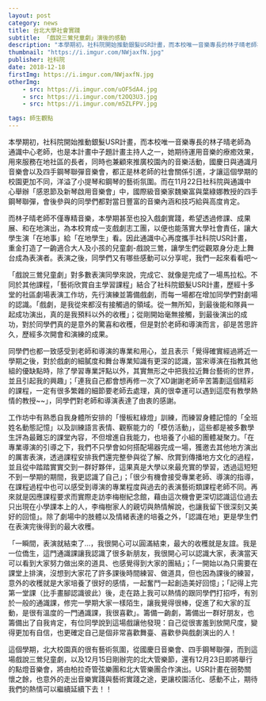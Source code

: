 ```yaml
---
layout: post
category: news
title: 台北大學社會實踐
subtitle: 「戲說三鶯兒童劇」演後的感動
description: "本學期初，社科院開始推動銀髮USR計畫，而本校唯一音樂專長的林子晴老師為通識中心老師，也是本計畫中子題計畫主持人之一，她期待運用音樂的療癒效果，用來服務在地社區的長者，同時也兼顧來推廣校園內的音樂活動，國慶日與通識月音樂會以及四手鋼琴聯彈音樂會，都正是林老師的社會關係引進，才讓這個學期的校園更加不同，洋溢了小提琴和鋼琴的藝術氛圍。而在11月22日社科院與通識中心舉辦「感恩節及新琴啟用音樂會」中，國際級音樂家魏樂富與葉綠娜教授的四手鋼琴聯彈，會後參與的同學們都對當日豐富的音樂內涵和技巧給與高度肯定。..."
thumbnail: "https://i.imgur.com/NWjaxfN.jpg"
publisher: 社科院
date: 2018-12-18
firstImg: https://i.imgur.com/NWjaxfN.jpg
otherImg:
    - src: https://i.imgur.com/uOF5dA4.jpg
    - src: https://i.imgur.com/t2OQ3U3.jpg
    - src: https://i.imgur.com/m5ZLFPV.jpg

tags: 師生觀點
---
```


本學期初，社科院開始推動銀髮USR計畫，而本校唯一音樂專長的林子晴老師為通識中心老師，也是本計畫中子題計畫主持人之一，她期待運用音樂的療癒效果，用來服務在地社區的長者，同時也兼顧來推廣校園內的音樂活動，國慶日與通識月音樂會以及四手鋼琴聯彈音樂會，都正是林老師的社會關係引進，才讓這個學期的校園更加不同，洋溢了小提琴和鋼琴的藝術氛圍。而在11月22日社科院與通識中心舉辦「感恩節及新琴啟用音樂會」中，國際級音樂家魏樂富與葉綠娜教授的四手鋼琴聯彈，會後參與的同學們都對當日豐富的音樂內涵和技巧給與高度肯定。

而林子晴老師不僅專精音樂，本學期甚至也投入戲劇實踐，希望透過修課、成果展、和在地演出，為本校育成一支戲劇志工團，以便也能落實大學社會責任，讓大學生演「在地事」給「在地學生」看。因此通識中心再度攜手社科院USR計畫，重金打造了一齣適合大人及小孩的兒童劇-戲說三鶯，讓學生們從觀眾身分走上舞台成為表演者。表演之後，同學們又有哪些感動可以分享呢，我們一起來看看吧～

「戲說三鶯兒童劇」對多數表演同學來說，完成它、就像是完成了一場馬拉松。不同於其他課程，「藝術欣賞自主學習課程」結合了社科院銀髮USR計畫，歷經十多堂的社區劇場表演工作坊，先行演練並籌備戲劇，而每一場都在增加同學們對劇場的認識。「戲劇，是我從來都沒有接觸過的領域。從一無所知，到最後能和隊員一起成功演出，真的是我預料以外的收穫」；從剛開始毫無接觸，到最後演出的成功，對於同學們真的是意外的驚喜和收穫，但是對於老師和導演而言，卻是苦思許久，歷經多次開會和演練的成果。

同學們也都一致感受到老師和導演的專業和用心，並且表示「覺得確實經過將近一學期之後，對於戲劇的細膩度和舞台專業知識有更深的認識，當宋導演在指教其他組的優缺點時，除了學習專業評點以外，其實無形之中把我拉近舞台藝術的世界，並且引起我的興趣」；「連我自己都會想再修一次了XD謝謝老師辛苦籌劃這個精彩的課程，一定有很多繁雜的細節要老師去處理，真的很幸運可以遇到這麼有教學熱情的教授~~」，同學們對老師和導演表達了由衷的感謝。

工作坊中有熟悉自我身體所安排的「慢板紅綠燈」訓練，而練習身體記憶的「全班姓名動態記憶」以及訓練語言表情、觀察能力的「模仿活動」，這些都是被多數學生評為最難忘的課堂內容，不但增進自我能力，也培養了小組的團體凝聚力。「在專業導演的引導之下，我們不只學會如何搭配場器完成一場，獲邀去其他地方演出的厲害表演，透過課程安排我們還完整參與從了解、欣賞到傳播地方文化的過程，並且從中踏踏實實交到一群好夥伴，這果真是大學以來最充實的學習，透過這短短不到一學期的期間，我更認識了自己」；「很少有機會接受專業老師、導演的指導，在課程過程中也可以感受到導演的專業程度與過去的表演藝術類課程老師不同。再來就是因應課程要求而實際走訪李梅樹紀念館，藉由這次機會更深切認識這位過去只出現在小學課本上的人，李梅樹家人的親切與熱情解說，也讓我留下很深刻又美好的回憶」。除了劇場中的肢體以及情緒表達的培養之外，「認識在地」更是學生們在表演完後得到的最大收穫。

「一瞬間，表演就結束了…，我很開心可以圓滿結束，最大的收穫就是友誼。我是一位僑生，這門通識課讓我認識了很多新朋友，我很開心可以認識大家，表演當天可以看到大家努力做出來的道具、也感覺得到大家的團結」；「一開始以為只需要在課堂上排演，沒想到大家花了許多課後時間練習、做道具，但也因為課後的練習，意外的收穫就是大家培養了很好的感情，一起奮鬥一起創造美好回憶」；「記得上完第一堂課（比手畫腳認識彼此）後，走在路上我可以熱情的跟同學們打招呼，有別於一般的通識課，修完一學期大家一樣陌生，讓我覺得很棒，促進了和大家的互動，是很有溫度的一門通識課，我很喜歡」。籌備一齣劇，籌備出一群好朋友，也籌備出了自我肯定，有位同學說到這場戲讓他發現：自己從很害羞到放開尺度，變得更加有自信，也更確定自己是個非常喜歡舞臺、喜歡參與戲劇演出的人！

這個學期，北大校園真的很有藝術氛圍，從國慶日音樂會、四手鋼琴聯彈，而到這場戲說三鶯兒童劇，以及12月15日剛辦完的北大管樂節，還有12月23日即將舉行的點燈音樂會，將由柏拉奇管弦樂團和北大管樂團合作演出。USR計畫在弱勢關懷之餘，也意外的走出音樂實踐與藝術實踐之途，更讓校園活化、感動不止，期待我們的熱情可以繼續延續下去！！
